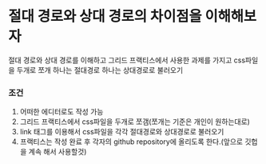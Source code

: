 절대 경로와 상대 경로의 차이점을 이해해보자
=====================================

절대 경로와 상대 경로를 이해하고 그리드 프랙티스에서 사용한 과제를 가지고 
css파일을 두개로 쪼개 하나는 절대경로 하나는 상대경로로 불러오기

### 조건

1. 어떠한 에디터로도 작성 가능
2. 그리드 프랙티스에서 css파일을 두개로 쪼갬(쪼개는 기준은 개인이 원하는대로)
3. link 태그를 이용해서 css파일을 각각 절대경로와 상대경로로 불러오기
4. 프랙티스는 작성 완료 후 각자의 github repository에 올리도록 한다.(앞으로 깃헙을 계속 해서 사용할것)

